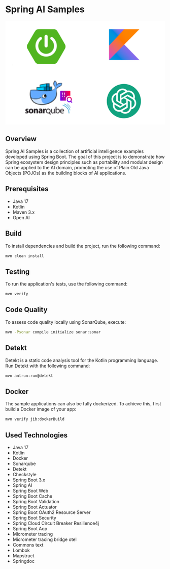 # Spring AI Samples

![Spring Boot AI Samples](https://github.com/susimsek/spring-ai-samples/blob/main/images/introduction.png)

## Overview

Spring AI Samples is a collection of artificial intelligence examples developed using Spring Boot. The goal of this project is to demonstrate how Spring ecosystem design principles such as portability and modular design can be applied to the AI domain, promoting the use of Plain Old Java Objects (POJOs) as the building blocks of AI applications.

## Prerequisites

- Java 17
- Kotlin
- Maven 3.x
- Open AI

## Build

To install dependencies and build the project, run the following command:

```sh
mvn clean install
```

## Testing

To run the application's tests, use the following command:

```sh
mvn verify
```

## Code Quality

To assess code quality locally using SonarQube, execute:

```sh
mvn -Psonar compile initialize sonar:sonar
```

## Detekt

Detekt is a static code analysis tool for the Kotlin programming language. Run Detekt with the following command:

```sh
mvn antrun:run@detekt
```

## Docker

The sample applications can also be fully dockerized. To achieve this, first build a Docker image of your app:

```sh
mvn verify jib:dockerBuild
```

## Used Technologies

- Java 17
- Kotlin
- Docker
- Sonarqube
- Detekt
- Checkstyle
- Spring Boot 3.x
- Spring AI
- Spring Boot Web
- Spring Boot Cache
- Spring Boot Validation
- Spring Boot Actuator
- Spring Boot OAuth2 Resource Server
- Spring Boot Security
- Spring Cloud Circuit Breaker Resilience4j
- Spring Boot Aop
- Micrometer tracing
- Micrometer tracing bridge otel
- Commons text
- Lombok
- Mapstruct
- Springdoc